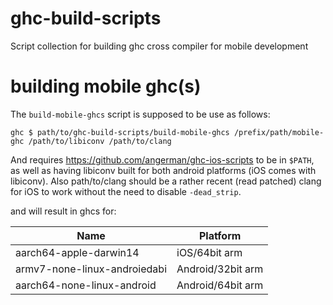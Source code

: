 # ghc-build-scripts
Script collection for building ghc cross compiler for mobile development

# building mobile ghc(s)
The `build-mobile-ghcs` script is supposed to be use as follows:

`ghc $ path/to/ghc-build-scripts/build-mobile-ghcs /prefix/path/mobile-ghc /path/to/libiconv /path/to/clang`

And requires <https://github.com/angerman/ghc-ios-scripts> to be in `$PATH`, as well as having libiconv built for
both android platforms (iOS comes with libiconv).  Also path/to/clang should be a rather recent (read patched)
clang for iOS to work without the need to disable `-dead_strip`.

and will result in ghcs for:

| Name                         | Platform          |
| ---------------------------- | ----------------- |
| aarch64-apple-darwin14       | iOS/64bit arm     |
| armv7-none-linux-androiedabi | Android/32bit arm |
| aarch64-none-linux-android   | Android/64bit arm |
